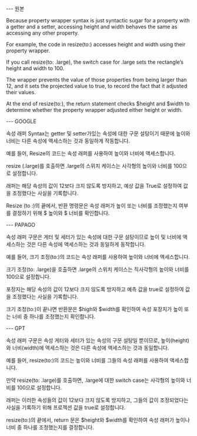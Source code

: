 
--- 원본

Because property wrapper syntax is just syntactic sugar for a property with a getter and a setter, accessing height and width behaves the same as accessing any other property.

For example, the code in resize(to:) accesses height and width using their property wrapper. 

If you call resize(to: .large), the switch case for .large sets the rectangle’s height and width to 100. 

The wrapper prevents the value of those properties from being larger than 12, and it sets the projected value to true, to record the fact that it adjusted their values. 

At the end of resize(to:), the return statement checks $height and $width to determine whether the property wrapper adjusted either height or width.


--- GOOGLE

속성 래퍼 Syntax는 getter 및 setter가있는 속성에 대한 구문 설탕이기 때문에 높이와 너비는 다른 속성에 액세스하는 것과 동일하게 작동합니다.

예를 들어, Resize의 코드는 속성 래퍼를 사용하여 높이와 너비에 액세스합니다.

resize (.large)를 호출하면 .large의 스위치 케이스는 사각형의 높이와 너비를 100으로 설정합니다.

래퍼는 해당 속성의 값이 12보다 크지 않도록 방지하고, 예상 값을 True로 설정하여 값을 조정했다는 사실을 기록합니다.

Resize (to :)의 끝에서, 반환 명령문은 속성 래퍼가 높이 또는 너비를 조정했는지 여부를 결정하기 위해 $ 높이와 $ 너비를 확인합니다.

--- PAPAGO

속성 래퍼 구문은 게터 및 세터가 있는 속성에 대한 구문 설탕이므로 높이 및 너비에 액세스하는 것은 다른 속성에 액세스하는 것과 동일하게 동작합니다.

예를 들어, 크기 조정(to:)의 코드는 속성 래퍼를 사용하여 높이와 너비에 액세스합니다. 

크기 조정(to: .large)을 호출하면 .large의 스위치 케이스는 직사각형의 높이와 너비를 100으로 설정합니다. 

포장지는 해당 속성의 값이 12보다 크지 않도록 방지하고 예측 값을 true로 설정하여 값을 조정했다는 사실을 기록합니다. 

크기 조정(to:)이 끝나면 반환문은 $high와 $width를 확인하여 속성 포장지가 높이 또는 너비 중 하나를 조정했는지 확인합니다.

--- GPT

속성 래퍼 구문은 속성 게터와 세터가 있는 속성의 구문 설탕일 뿐이므로, 높이(height)와 너비(width)에 액세스하는 것은 다른 속성에 액세스하는 것과 동일합니다.

예를 들어, resize(to:)의 코드는 높이와 너비를 그들의 속성 래퍼를 사용하여 액세스합니다.

만약 resize(to: .large)를 호출하면, .large에 대한 switch case는 사각형의 높이와 너비를 100으로 설정합니다.

래퍼는 이러한 속성들의 값이 12보다 크지 않도록 방지하고, 그들의 값이 조정되었다는 사실을 기록하기 위해 프로젝션 값을 true로 설정합니다.

resize(to:)의 끝에서, return 문은 $height와 $width를 확인하여 속성 래퍼가 높이나 너비 중 하나를 조정했는지를 결정합니다.